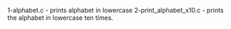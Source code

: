 1-alphabet.c - prints alphabet in lowercase
2-print_alphabet_x10.c - prints the alphabet in lowercase ten times.

